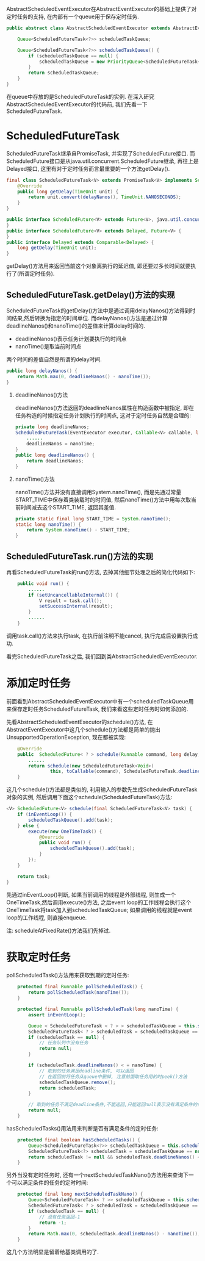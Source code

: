 AbstractScheduledEventExecutor在AbstractEventExecutor的基础上提供了对定时任务的支持, 在内部有一个queue用于保存定时任务.

```java
public abstract class AbstractScheduledEventExecutor extends AbstractEventExecutor {

    Queue<ScheduledFutureTask<?>> scheduledTaskQueue;

    Queue<ScheduledFutureTask<?>> scheduledTaskQueue() {
        if (scheduledTaskQueue == null) {
            scheduledTaskQueue = new PriorityQueue<ScheduledFutureTask<?>>();
        }
        return scheduledTaskQueue;
    }
}
```

在queue中存放的是ScheduledFutureTask的实例. 在深入研究AbstractScheduledEventExecutor的代码前, 我们先看一下ScheduledFutureTask.

# ScheduledFutureTask

ScheduledFutureTask继承自PromiseTask, 并实现了ScheduledFuture接口. 而ScheduledFuture接口是从java.util.concurrent.ScheduledFuture继承, 再往上是Delayed接口, 这里有对于定时任务而言最重要的一个方法getDelay().

```java
final class ScheduledFutureTask<V> extends PromiseTask<V> implements ScheduledFuture<V> {
    @Override
    public long getDelay(TimeUnit unit) {
        return unit.convert(delayNanos(), TimeUnit.NANOSECONDS);
    }
}

public interface ScheduledFuture<V> extends Future<V>, java.util.concurrent.ScheduledFuture<V> {
}
public interface ScheduledFuture<V> extends Delayed, Future<V> {
}
public interface Delayed extends Comparable<Delayed> {
    long getDelay(TimeUnit unit);
}
```

getDelay()方法用来返回当前这个对象离执行的延迟值, 即还要过多长时间就要执行了(所谓定时任务).

## ScheduledFutureTask.getDelay()方法的实现

ScheduledFutureTask的getDelay()方法中是通过调用delayNanos()方法得到时间结果,然后转换为指定的时间单位. 而delayNanos()方法是通过计算deadlineNanos()和nanoTime()的差值来计算delay时间的.

- deadlineNanos()表示任务计划要执行的时间点
- nanoTime()是取当前时间点

两个时间的差值自然是所谓的delay时间.

```java
public long delayNanos() {
    return Math.max(0, deadlineNanos() - nanoTime());
}
```

1. deadlineNanos()方法

    deadlineNanos()方法返回的deadlineNanos属性在构造函数中被指定, 即在任务构造的时候指定任务计划执行的时间点, 这对于定时任务自然是合理的:

    ```java
    private long deadlineNanos;
    ScheduledFutureTask(EventExecutor executor, Callable<V> callable, long nanoTime, long period) {
        ......
        deadlineNanos = nanoTime;
    }
    public long deadlineNanos() {
        return deadlineNanos;
    }
    ```

2. nanoTime()方法

	nanoTime()方法并没有直接调用System.nanoTime(), 而是先通过常量START_TIME中保存着类装载时的时间值, 然后nanoTime()方法中用每次取当前时间减去这个START_TIME, 返回其差值.

    ```java
    private static final long START_TIME = System.nanoTime();
    static long nanoTime() {
        return System.nanoTime() - START_TIME;
    }
    ```

## ScheduledFutureTask.run()方法的实现

再看ScheduledFutureTask的run()方法, 去掉其他细节处理之后的简化代码如下:

```java
    public void run() {
    	......
        if (setUncancellableInternal()) {
            V result = task.call();
            setSuccessInternal(result);
        }
        ......
    }
```

调用task.call()方法来执行task, 在执行前注明不能cancel, 执行完成后设置执行成功.

看完ScheduledFutureTask之后, 我们回到类AbstractScheduledEventExecutor.

# 添加定时任务

前面看到AbstractScheduledEventExecutor中有一个scheduledTaskQueue用来保存定时任务ScheduledFutureTask, 我们来看这些定时任务时如何添加的.

先看AbstractScheduledEventExecutor的schedule()方法, 在AbstractEventExecutor中这几个schedule()方法都是简单的抛出UnsupportedOperationException, 现在都被实现:

```java
    @Override
    public  ScheduledFuture< ? > schedule(Runnable command, long delay, TimeUnit unit) {
		......
        return schedule(new ScheduledFutureTask<Void>(
                this, toCallable(command), ScheduledFutureTask.deadlineNanos(unit.toNanos(delay))));
    }
```

这几个schedule()方法都是类似的, 利用输入的参数先生成ScheduledFutureTask对象的实例, 然后调用下面这个schedule(ScheduledFutureTask)方法:

```java
<V> ScheduledFuture<V> schedule(final ScheduledFutureTask<V> task) {
    if (inEventLoop()) {
        scheduledTaskQueue().add(task);
    } else {
        execute(new OneTimeTask() {
            @Override
            public void run() {
                scheduledTaskQueue().add(task);
            }
        });
    }

    return task;
}
```

先通过inEventLoop()判断, 如果当前调用的线程是外部线程, 则生成一个OneTimeTask,然后调用execute()方法, 之后event loop的工作线程会执行这个OneTimeTask将task加入到scheduledTaskQueue; 如果调用的线程就是event loop的工作线程, 则直接enqueue.

注: scheduleAtFixedRate()方法我们先掉过.


# 获取定时任务

pollScheduledTask()方法用来获取到期的定时任务:

```java
	protected final Runnable pollScheduledTask() {
        return pollScheduledTask(nanoTime());
    }

    protected final Runnable pollScheduledTask(long nanoTime) {
        assert inEventLoop();

        Queue < ScheduledFutureTask < ? > > scheduledTaskQueue = this.scheduledTaskQueue;
        ScheduledFutureTask< ? > scheduledTask = scheduledTaskQueue == null ? null : scheduledTaskQueue.peek();
        if (scheduledTask == null) {
        	// 任务队列中没有任务
            return null;
        }

        if (scheduledTask.deadlineNanos() < = nanoTime) {
        	// 取到的任务满足deadline条件, 可以返回
            // 在返回前将任务从queue中删掉, 注意前面取任务用的时peek()方法
            scheduledTaskQueue.remove();
            return scheduledTask;
        }

        // 取到的任务不满足deadline条件,不能返回,只能返回null表示没有满足条件的任务
        return null;
    }
```

hasScheduledTasks()用法用来判断是否有满足条件的定时任务:

```java
    protected final boolean hasScheduledTasks() {
        Queue<ScheduledFutureTask<?>> scheduledTaskQueue = this.scheduledTaskQueue;
        ScheduledFutureTask<?> scheduledTask = scheduledTaskQueue == null ? null : scheduledTaskQueue.peek();
        return scheduledTask != null && scheduledTask.deadlineNanos() <= nanoTime();
    }
```

另外当没有定时任务时, 还有一个nextScheduledTaskNano()方法用来查询下一个可以满足条件的任务的定时时间:

```java
    protected final long nextScheduledTaskNano() {
        Queue<ScheduledFutureTask< ? >> scheduledTaskQueue = this.scheduledTaskQueue;
        ScheduledFutureTask< ? > scheduledTask = scheduledTaskQueue == null ? null : scheduledTaskQueue.peek();
        if (scheduledTask == null) {
        	// 没有任务返回-1
            return -1;
        }
        return Math.max(0, scheduledTask.deadlineNanos() - nanoTime());
    }
```

这几个方法明显是留着给基类调用的了.

